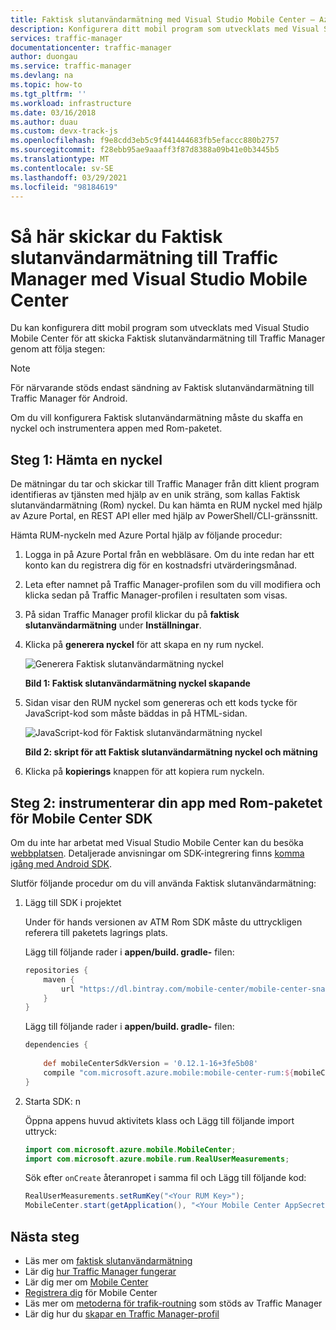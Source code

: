 ```yaml
---
title: Faktisk slutanvändarmätning med Visual Studio Mobile Center – Azure Traffic Manager
description: Konfigurera ditt mobil program som utvecklats med Visual Studio Mobile Center för att skicka Faktisk slutanvändarmätning till Traffic Manager
services: traffic-manager
documentationcenter: traffic-manager
author: duongau
ms.service: traffic-manager
ms.devlang: na
ms.topic: how-to
ms.tgt_pltfrm: ''
ms.workload: infrastructure
ms.date: 03/16/2018
ms.author: duau
ms.custom: devx-track-js
ms.openlocfilehash: f9e8cdd3eb5c9f441444683fb5efaccc880b2757
ms.sourcegitcommit: f28ebb95ae9aaaff3f87d8388a09b41e0b3445b5
ms.translationtype: MT
ms.contentlocale: sv-SE
ms.lasthandoff: 03/29/2021
ms.locfileid: "98184619"
---
```

# <a name="how-to-send-real-user-measurements-to-traffic-manager-with-visual-studio-mobile-center"></a>Så här skickar du Faktisk slutanvändarmätning till Traffic Manager med Visual Studio Mobile Center

Du kan konfigurera ditt mobil program som utvecklats med Visual Studio Mobile Center för att skicka Faktisk slutanvändarmätning till Traffic Manager genom att följa stegen:

>[!NOTE]
> För närvarande stöds endast sändning av Faktisk slutanvändarmätning till Traffic Manager för Android.

Om du vill konfigurera Faktisk slutanvändarmätning måste du skaffa en nyckel och instrumentera appen med Rom-paketet.

## <a name="step-1-obtain-a-key"></a>Steg 1: Hämta en nyckel
    
De mätningar du tar och skickar till Traffic Manager från ditt klient program identifieras av tjänsten med hjälp av en unik sträng, som kallas Faktisk slutanvändarmätning (Rom) nyckel. Du kan hämta en RUM nyckel med hjälp av Azure Portal, en REST API eller med hjälp av PowerShell/CLI-gränssnitt.

Hämta RUM-nyckeln med Azure Portal hjälp av följande procedur:
1. Logga in på Azure Portal från en webbläsare. Om du inte redan har ett konto kan du registrera dig för en kostnadsfri utvärderingsmånad.
2. Leta efter namnet på Traffic Manager-profilen som du vill modifiera och klicka sedan på Traffic Manager-profilen i resultaten som visas.
3. På sidan Traffic Manager profil klickar du på **faktisk slutanvändarmätning** under **Inställningar**.
4. Klicka på **generera nyckel** för att skapa en ny rum nyckel.
        
   ![Generera Faktisk slutanvändarmätning nyckel](./media/traffic-manager-create-rum-visual-studio/generate-rum-key.png)

   **Bild 1: Faktisk slutanvändarmätning nyckel skapande**

5. Sidan visar den RUM nyckel som genereras och ett kods tycke för JavaScript-kod som måste bäddas in på HTML-sidan.
 
   ![JavaScript-kod för Faktisk slutanvändarmätning nyckel](./media/traffic-manager-create-rum-visual-studio/rum-key.png)

   **Bild 2: skript för att Faktisk slutanvändarmätning nyckel och mätning**
 
6. Klicka på **kopierings** knappen för att kopiera rum nyckeln. 

## <a name="step-2-instrument-your-app-with-the-rum-package-of-mobile-center-sdk"></a>Steg 2: instrumenterar din app med Rom-paketet för Mobile Center SDK

Om du inte har arbetat med Visual Studio Mobile Center kan du besöka [webbplatsen](https://mobile.azure.com). Detaljerade anvisningar om SDK-integrering finns [komma igång med Android SDK](/mobile-center/sdk/getting-started/Android).

Slutför följande procedur om du vill använda Faktisk slutanvändarmätning:

1.  Lägg till SDK i projektet

    Under för hands versionen av ATM Rom SDK måste du uttryckligen referera till paketets lagrings plats.

    Lägg till följande rader i **appen/build. gradle-** filen:

    ```groovy
    repositories {
        maven {
            url "https://dl.bintray.com/mobile-center/mobile-center-snapshot"
        }
    }
    ```
    Lägg till följande rader i **appen/build. gradle-** filen:

    ```groovy
    dependencies {
     
        def mobileCenterSdkVersion = '0.12.1-16+3fe5b08'
        compile "com.microsoft.azure.mobile:mobile-center-rum:${mobileCenterSdkVersion}"
    }
    ```

2. Starta SDK: n

    Öppna appens huvud aktivitets klass och Lägg till följande import uttryck:

    ```java
    import com.microsoft.azure.mobile.MobileCenter;
    import com.microsoft.azure.mobile.rum.RealUserMeasurements;
    ```

    Sök efter `onCreate` återanropet i samma fil och Lägg till följande kod:

    ```java
    RealUserMeasurements.setRumKey("<Your RUM Key>");
    MobileCenter.start(getApplication(), "<Your Mobile Center AppSecret>", RealUserMeasurements.class);
    ```

## <a name="next-steps"></a>Nästa steg
- Läs mer om [faktisk slutanvändarmätning](traffic-manager-rum-overview.md)
- Lär dig [hur Traffic Manager fungerar](traffic-manager-overview.md)
- Lär dig mer om [Mobile Center](/mobile-center/)
- [Registrera dig](https://mobile.azure.com) för Mobile Center
- Läs mer om [metoderna för trafik-routning](traffic-manager-routing-methods.md) som stöds av Traffic Manager
- Lär dig hur du [skapar en Traffic Manager-profil](./quickstart-create-traffic-manager-profile.md)